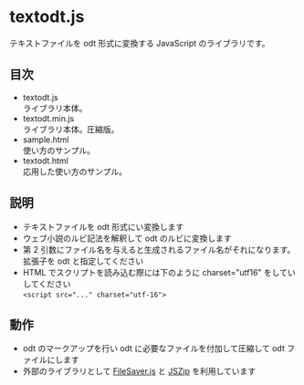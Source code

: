 # textodt.js
テキストファイルを odt 形式に変換する JavaScript のライブラリです。

## 目次
- textodt.js  
  ライブラリ本体。
- textodt.min.js  
  ライブラリ本体。圧縮版。
- sample.html  
  使い方のサンプル。
- textodt.html  
  応用した使い方のサンプル。

## 説明
- テキストファイルを odt 形式にい変換します
- ウェブ小説のルビ記法を解釈して odt のルビに変換します
- 第 2 引数にファイル名を与えると生成されるファイル名がそれになります。拡張子を odt と指定してください
- HTML でスクリプトを読み込む際には下のように charset="utf16" をしていしてください  
  `<script src="..." charset="utf-16">`

## 動作
- odt のマークアップを行い odt に必要なファイルを付加して圧縮して odt ファイルにします
- 外部のライブラリとして [FileSaver.js](https://github.com/eligrey/FileSaver.js/) と [JSZip](https://stuk.github.io/jszip/) を利用しています
